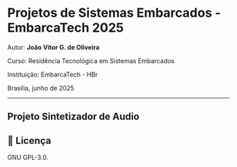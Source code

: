 
# Projetos de Sistemas Embarcados - EmbarcaTech 2025

Autor: **João Vitor G. de Oliveira**

Curso: Residência Tecnológica em Sistemas Embarcados

Instituição: EmbarcaTech - HBr

Brasilia, junho de 2025

---

Projeto Sintetizador de Audio
---

## 📜 Licença
GNU GPL-3.0.

